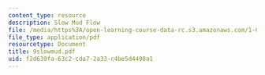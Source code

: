 ```yaml
---
content_type: resource
description: Slow Mud Flow
file: /media/https%3A/open-learning-course-data-rc.s3.amazonaws.com/1-63-advanced-fluid-dynamics-of-the-environment-fall-2002/f2d639fa63c2cda72a33c4be5d4498a1_9slowmud.pdf
file_type: application/pdf
resourcetype: Document
title: 9slowmud.pdf
uid: f2d639fa-63c2-cda7-2a33-c4be5d4498a1
---
```

